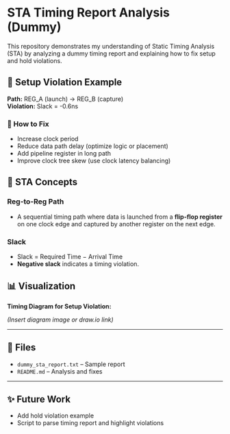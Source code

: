 # STA Timing Report Analysis (Dummy)

This repository demonstrates my understanding of Static Timing Analysis (STA) by analyzing a dummy timing report and explaining how to fix setup and hold violations.

## 🔧 Setup Violation Example

**Path:** REG_A (launch) → REG_B (capture)  
**Violation:** Slack = -0.6ns

### 🧠 How to Fix
- Increase clock period
- Reduce data path delay (optimize logic or placement)
- Add pipeline register in long path
- Improve clock tree skew (use clock latency balancing)

## 🧠 STA Concepts

### Reg-to-Reg Path
- A sequential timing path where data is launched from a **flip-flop register** on one clock edge and captured by another register on the next edge.

### Slack
- Slack = Required Time − Arrival Time
- **Negative slack** indicates a timing violation.

## 📊 Visualization

**Timing Diagram for Setup Violation:**

*(Insert diagram image or draw.io link)*

---

## 📁 Files
- `dummy_sta_report.txt` – Sample report
- `README.md` – Analysis and fixes

---

## ✨ Future Work
- Add hold violation example
- Script to parse timing report and highlight violations
